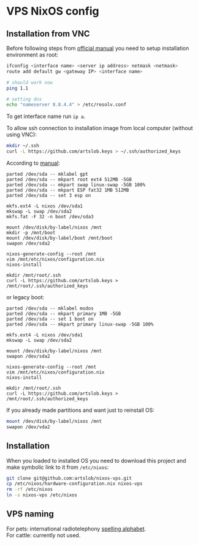 # VPS NixOS config

## Installation from VNC

Before following steps from [official manual](https://nixos.org/manual/nixos/stable/#sec-installation-manual)
you need to setup installation environment as root:

```bash
ifconfig <interface name> <server ip address> netmask <netmask>
route add default gw <gateway IP> <interface name>

# should work now
ping 1.1

# setting dns
echo "nameserver 8.8.4.4" > /etc/resolv.conf
```

To get interface name run `ip a`.

To allow ssh connection to installation image from local computer (without
using VNC):

```bash
mkdir ~/.ssh
curl -L https://github.com/artslob.keys > ~/.ssh/authorized_keys
```

According to [manual](https://nixos.org/manual/nixos/stable/#sec-installation-manual):
```
parted /dev/sda -- mklabel gpt
parted /dev/sda -- mkpart root ext4 512MB -5GB
parted /dev/sda -- mkpart swap linux-swap -5GB 100%
parted /dev/sda -- mkpart ESP fat32 1MB 512MB
parted /dev/sda -- set 3 esp on

mkfs.ext4 -L nixos /dev/sda1
mkswap -L swap /dev/sda2
mkfs.fat -F 32 -n boot /dev/sda3

mount /dev/disk/by-label/nixos /mnt
mkdir -p /mnt/boot
mount /dev/disk/by-label/boot /mnt/boot
swapon /dev/sda2

nixos-generate-config --root /mnt
vim /mnt/etc/nixos/configuration.nix
nixos-install

mkdir /mnt/root/.ssh
curl -L https://github.com/artslob.keys > /mnt/root/.ssh/authorized_keys
```

or legacy boot:
```
parted /dev/sda -- mklabel msdos
parted /dev/sda -- mkpart primary 1MB -5GB
parted /dev/sda -- set 1 boot on
parted /dev/sda -- mkpart primary linux-swap -5GB 100%

mkfs.ext4 -L nixos /dev/sda1
mkswap -L swap /dev/sda2

mount /dev/disk/by-label/nixos /mnt
swapon /dev/sda2

nixos-generate-config --root /mnt
vim /mnt/etc/nixos/configuration.nix
nixos-install

mkdir /mnt/root/.ssh
curl -L https://github.com/artslob.keys > /mnt/root/.ssh/authorized_keys
```

If you already made partitions and want just to reinstall OS:

```bash
mount /dev/disk/by-label/nixos /mnt
swapon /dev/vda2
```

## Installation

When you loaded to installed OS you need to download this project
and make symbolic link to it from `/etc/nixos`:

```bash
git clone git@github.com:artslob/nixos-vps.git
cp /etc/nixos/hardware-configuration.nix nixos-vps
rm -rf /etc/nixos
ln -s nixos-vps /etc/nixos
```

## VPS naming

For pets: international radiotelephony
[spelling alphabet](https://namingschemes.com/Phonetic_Alphabet).  
For cattle: currently not used.
